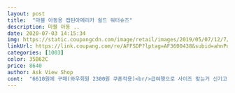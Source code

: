 ```yaml
---
layout: post 
title:  "마블 아동용 캡틴아메리카 쉴드 워터슈즈" 
description: 마블 아동 ..
date: 2020-07-03 14:15:34 
img: https://static.coupangcdn.com/image/retail/images/2019/05/07/12/7/47d8b7e8-1d9c-4d45-822a-952426eec0a7.jpg 
linkUrl: https://link.coupang.com/re/AFFSDP?lptag=AF3600438&subid=ahnPublicAsk&pageKey=214133765&itemId=651536168&vendorItemId=4741465392&traceid=V0-113-39967d2bfe74f081 
categories: [1003] 
color: 35B62C 
price: 8640 
author: Ask View Shop 
cont:  "6610원에 구매(와우회원 2300원 쿠폰적용)<br/>급여행으로 사이즈 맞는거 신기고 하나는 반품하려고 두개 샀는데 140 신는아이 150 딱 맞고 160 많이 커요.<br/><br/>네살아들이 어벤져스를 워낙 좋아해서<br/>바닷가에서 정말 잘 신었어요.<br/><br/>빠르고 저렴하게 구입했습니다  )<br/>아들이 좋아해서 샀는데 한번 신었는데 색미 바래버렸어요 ㅜㅜ 이번 여름만 버틸려구요<br/>안맞는거 반품하기엔 너무 저렴하게 사서 가지고 있닾내년에 신기려고 합니다.<br/><br/>이건 150이랑 160만 준거 같아요.<br/><br/>" 
---
```


